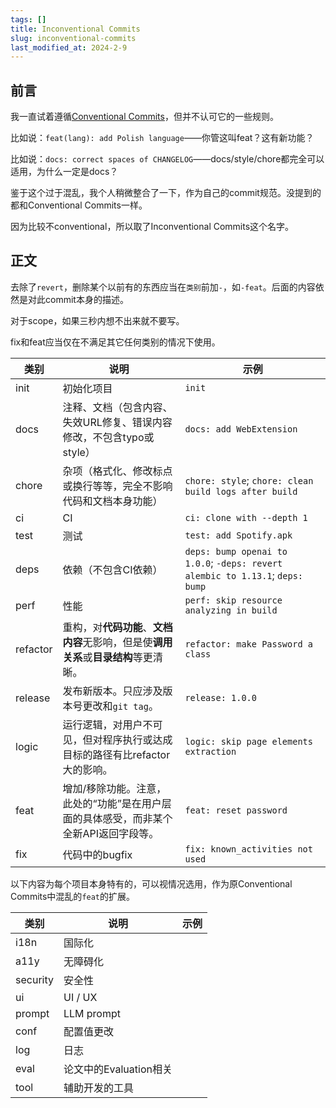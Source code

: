 ```yaml
---
tags: []
title: Inconventional Commits
slug: inconventional-commits
last_modified_at: 2024-2-9
---
```


## 前言

我一直试着遵循[Conventional Commits](https://www.conventionalcommits.org/)，但并不认可它的一些规则。

比如说：`feat(lang): add Polish language`——你管这叫feat？这有新功能？

比如说：`docs: correct spaces of CHANGELOG`——docs/style/chore都完全可以适用，为什么一定是docs？

鉴于这个过于混乱，我个人稍微整合了一下，作为自己的commit规范。没提到的都和Conventional Commits一样。

因为比较不conventional，所以取了Inconventional Commits这个名字。

## 正文

去除了`revert`，删除某个以前有的东西应当在`类别`前加`-`，如`-feat`。后面的内容依然是对此commit本身的描述。

对于scope，如果三秒内想不出来就不要写。

fix和feat应当仅在不满足其它任何类别的情况下使用。

| 类别 | 说明 | 示例 |
| --- | --- | --- |
| init | 初始化项目 | `init` |
| docs | 注释、文档（包含内容、失效URL修复、错误内容修改，不包含typo或style） | `docs: add WebExtension` |
| chore | 杂项（格式化、修改标点或换行等等，完全不影响代码和文档本身功能） | `chore: style`; `chore: clean build logs after build` |
| ci | CI | `ci: clone with --depth 1` |
| test | 测试 | `test: add Spotify.apk` |
| deps | 依赖（不包含CI依赖） | `deps: bump openai to 1.0.0`; `-deps: revert alembic to 1.13.1`; `deps: bump` |
| perf | 性能 | `perf: skip resource analyzing in build` |
| refactor | 重构，对**代码功能**、**文档内容**无影响，但是使**调用关系**或**目录结构**等更清晰。 | `refactor: make Password a class` |
| release | 发布新版本。只应涉及版本号更改和`git tag`。 | `release: 1.0.0` |
| logic | 运行逻辑，对用户不可见，但对程序执行或达成目标的路径有比refactor大的影响。 | `logic: skip page elements extraction` |
| feat | 增加/移除功能。注意，此处的“功能”是在用户层面的具体感受，而非某个全新API返回字段等。 | `feat: reset password` |
| fix | 代码中的bugfix | `fix: known_activities not used` |

以下内容为每个项目本身特有的，可以视情况选用，作为原Conventional Commits中混乱的`feat`的扩展。

| 类别 | 说明 | 示例 |
| --- | --- | --- |
| i18n | 国际化 |  |
| a11y | 无障碍化 |  |
| security | 安全性 |  |
| ui | UI / UX |  |
| prompt | LLM prompt |  |
| conf | 配置值更改 |  |
| log | 日志 |  |
| eval | 论文中的Evaluation相关 |  |
| tool | 辅助开发的工具 |  |
